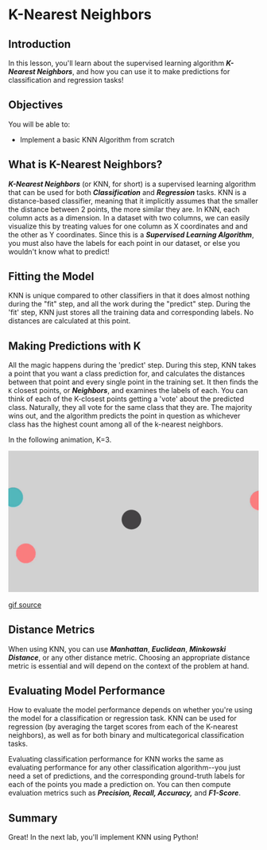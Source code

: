 
# K-Nearest Neighbors

## Introduction

In this lesson, you'll learn about the supervised learning algorithm **_K-Nearest Neighbors_**, and how you can use it to make predictions for classification and regression tasks!

## Objectives

You will be able to:

* Implement a basic KNN Algorithm from scratch


## What is K-Nearest Neighbors?

**_K-Nearest Neighbors_** (or KNN, for short) is a supervised learning algorithm that can be used for both **_Classification_** and **_Regression_** tasks. KNN is a distance-based classifier, meaning that it implicitly assumes that the smaller the distance between 2 points, the more similar they are. In KNN, each column acts as a dimension. In a dataset with two columns, we can easily visualize this by treating values for one column as X coordinates and and the other as Y coordinates. Since this is a **_Supervised Learning Algorithm_**, you must also have the labels for each point in our dataset, or else you wouldn't know what to predict!

## Fitting the Model

KNN is unique compared to other classifiers in that it does almost nothing during the "fit" step, and all the work during the "predict" step. During the 'fit' step, KNN just stores all the training data and corresponding labels. No distances are calculated at this point. 

## Making Predictions with K

All the magic happens during the 'predict' step. During this step, KNN takes a point that you want a class prediction for, and calculates the distances between that point and every single point in the training set. It then finds the `K` closest points, or **_Neighbors_**, and examines the labels of each. You can think of each of the K-closest points getting a 'vote' about the predicted class. Naturally, they all vote for the same class that they are. The majority wins out, and the algorithm predicts the point in question as whichever class has the highest count among all of the k-nearest neighbors.

In the following animation, K=3.

<img src='images/knn.gif'>

[gif source](https://gfycat.com/wildsorrowfulchevrotain)

## Distance Metrics

When using KNN, you can use **_Manhattan_**, **_Euclidean_**, **_Minkowski Distance_**, or any other distance metric. Choosing an appropriate distance metric is essential and will depend on the context of the problem at hand.

## Evaluating Model Performance

How to evaluate the model performance depends on whether you're using the model for a classification or regression task. KNN can be used for regression (by averaging the target scores from each of the K-nearest neighbors), as well as for both binary and multicategorical classification tasks. 

Evaluating classification performance for KNN works the same as evaluating performance for any other classification algorithm--you just need a set of predictions, and the corresponding ground-truth labels for each of the points you made a prediction on. You can then compute evaluation metrics such as **_Precision, Recall, Accuracy,_** and **_F1-Score_**. 

## Summary
Great! In the next lab, you'll implement KNN using Python!


```python

```
